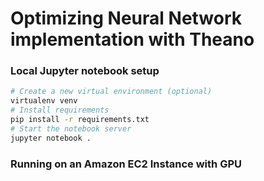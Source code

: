 # Optimizing Neural Network implementation with Theano

### Local Jupyter notebook setup

```bash
# Create a new virtual environment (optional)
virtualenv venv
# Install requirements
pip install -r requirements.txt
# Start the notebook server
jupyter notebook .
```

### Running on an Amazon EC2 Instance with GPU

